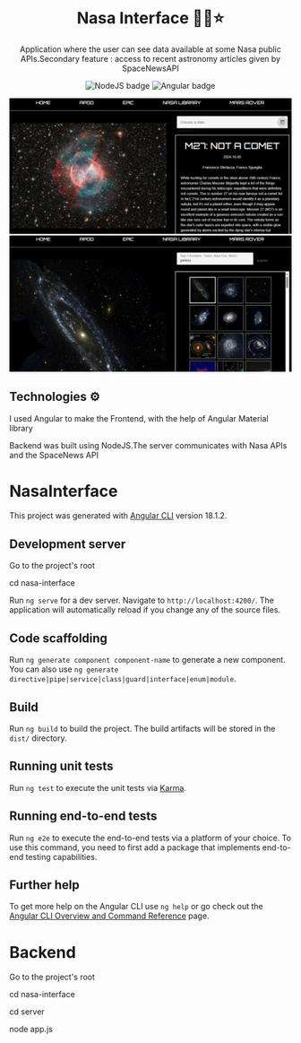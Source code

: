 <h1 align="center">Nasa Interface 🚀🌌⭐</h1>

<p align="center">Application where the user can see data available at some Nasa public APIs.Secondary feature : access to recent astronomy articles given by SpaceNewsAPI</p>

<p align="center">
  <img  src="https://img.shields.io/badge/Node%20js-339933?style=for-the-badge&logo=nodedotjs&logoColor=white" alt="NodeJS badge"/>
  <img  src="https://img.shields.io/badge/Angular-DD0031?style=for-the-badge&logo=angular&logoColor=white" alt="Angular badge"/>
</p>

<img src="images/nasa01.png"/>

<img src="images/nasa02.png"/>

<h2>Technologies ⚙️</h2>
<p>I used Angular to make the Frontend, with the help of Angular Material library</p>
<p>Backend was built using NodeJS.The server communicates with Nasa APIs and the SpaceNews API </p>


# NasaInterface

This project was generated with [Angular CLI](https://github.com/angular/angular-cli) version 18.1.2.

## Development server
<p>Go to the project's root</p>
<p>cd nasa-interface</p>

Run `ng serve` for a dev server. Navigate to `http://localhost:4200/`. The application will automatically reload if you change any of the source files.

## Code scaffolding

Run `ng generate component component-name` to generate a new component. You can also use `ng generate directive|pipe|service|class|guard|interface|enum|module`.

## Build

Run `ng build` to build the project. The build artifacts will be stored in the `dist/` directory.

## Running unit tests

Run `ng test` to execute the unit tests via [Karma](https://karma-runner.github.io).

## Running end-to-end tests

Run `ng e2e` to execute the end-to-end tests via a platform of your choice. To use this command, you need to first add a package that implements end-to-end testing capabilities.

## Further help

To get more help on the Angular CLI use `ng help` or go check out the [Angular CLI Overview and Command Reference](https://angular.dev/tools/cli) page.

# Backend

<p>Go to the project's root</p>
<p>cd nasa-interface</p>
<p>cd server</p>
<p>node app.js</p>

